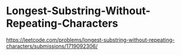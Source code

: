 # Longest-Substring-Without-Repeating-Characters
https://leetcode.com/problems/longest-substring-without-repeating-characters/submissions/1719092306/
